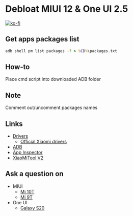 # Debloat MIUI 12 & One UI 2.5

[![ko-fi](https://www.ko-fi.com/img/githubbutton_sm.svg)](https://ko-fi.com/Q5Q51QUJC)

## Get apps packages list

```cmd
adb shell pm list packages -f > %CD%\packages.txt
```

## How-to
Place cmd script into downloaded ADB folder

## Note

Comment out/uncomment packages names

## Links

* [Drivers](https://developer.android.com/studio/run/win-usb)
  * [Official Xiaomi drivers](https://developer.android.com/studio/run/oem-usb#Drivers)
* [ADB](https://developer.android.com/studio/releases/platform-tools)
* [App Inspector](https://play.google.com/store/apps/details?id=bg.projectoria.appinspector)
* [XiaoMiTool V2](https://github.com/francescotescari/XMT/releases)

## Ask a question on

* MIUI
  * [Mi 10T](https://4pda.ru/forum/index.php?s=&showtopic=1005145&view=findpost&p=100967182)
  * [Mi 9T](https://4pda.ru/forum/index.php?s=&showtopic=955101&view=findpost&p=93561572)
* One UI
  * [Galaxy S20](https://4pda.ru/forum/index.php?s=&showtopic=953111&view=findpost&p=97533733)
